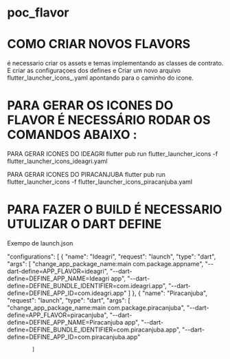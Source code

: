# poc_flavor

<h1>COMO CRIAR NOVOS FLAVORS </h1>

é necessario  criar os assets e temas  implementando as classes de contrato.
E criar as configuraçoes dos defines 
e Criar um novo arquivo flutter_launcher_icons_<flavor>.yaml apontando  para o caminho do icone.


<h1>PARA GERAR OS ICONES DO FLAVOR É NECESSÁRIO RODAR OS COMANDOS ABAIXO : </h1>


PARA GERAR ICONES DO IDEAGRI
flutter pub run flutter_launcher_icons -f flutter_launcher_icons_ideagri.yaml

PARA GERAR ICONES DO PIRACANJUBA
flutter pub run flutter_launcher_icons -f flutter_launcher_icons_piracanjuba.yaml


<h1>PARA FAZER O BUILD É NECESSARIO UTULIZAR O DART DEFINE  </h1>

Exempo de launch.json 

"configurations": [
        {
            "name": "Ideagri",
            "request": "launch",
            "type": "dart",
            "args": [
                "change_app_package_name:main com.package.appname",
                "--dart-define=APP_FLAVOR=ideagri",
                "--dart-define=DEFINE_APP_NAME=Ideagri app",
                "--dart-define=DEFINE_BUNDLE_IDENTIFIER=com.ideagri.app",
                "--dart-define=DEFINE_APP_ID=com.ideagri.app"
            ]
        },
        {
            "name": "Piracanjuba",
            "request": "launch",
            "type": "dart",
            "args": [
                "change_app_package_name:main com.package.piracanjuba",
                "--dart-define=APP_FLAVOR=piracanjuba",
                "--dart-define=DEFINE_APP_NAME=Piracanjuba app",
                "--dart-define=DEFINE_BUNDLE_IDENTIFIER=com.piracanjuba.app",
                "--dart-define=DEFINE_APP_ID=com.piracanjuba.app"

            ]




